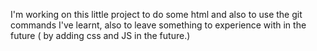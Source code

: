 I'm working on this little project to do some html  and also to use 
the git commands I've learnt, also to leave something to experience with in the future 
( by adding css and JS in the future.)
